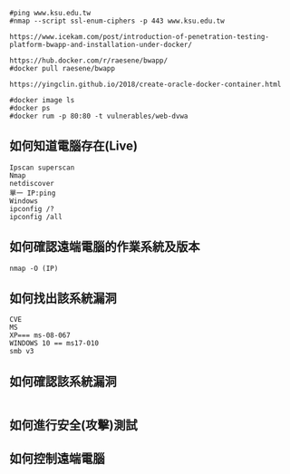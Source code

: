 ```
#ping www.ksu.edu.tw
#nmap --script ssl-enum-ciphers -p 443 www.ksu.edu.tw
```
```
https://www.icekam.com/post/introduction-of-penetration-testing-platform-bwapp-and-installation-under-docker/ 

https://hub.docker.com/r/raesene/bwapp/
#docker pull raesene/bwapp

https://yingclin.github.io/2018/create-oracle-docker-container.html

#docker image ls
#docker ps
#docker rum -p 80:80 -t vulnerables/web-dvwa
```

## 如何知道電腦存在(Live)
```
Ipscan superscan
Nmap
netdiscover
單一 IP:ping
Windows
ipconfig /?
ipconfig /all

```
## 如何確認遠端電腦的作業系統及版本
```
nmap -O (IP)
```
## 如何找出該系統漏洞
```
CVE
MS
XP=== ms-08-067
WINDOWS 10 == ms17-010
smb v3
```
## 如何確認該系統漏洞
```

```
## 如何進行安全(攻擊)測試
## 如何控制遠端電腦

